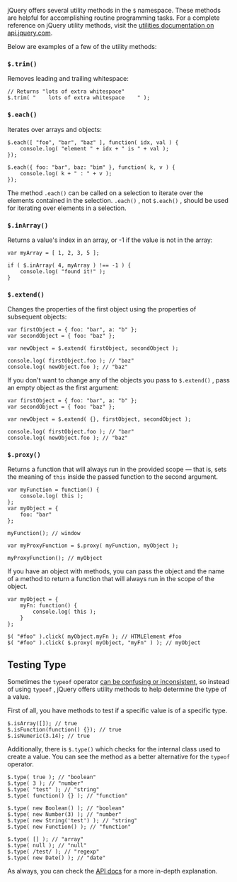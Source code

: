 <script>{

    "title": "Utility Methods",
    "level": "beginner",
    "source": "http://jqfundamentals.com/legacy",
    "attribution": [ "jQuery Fundamentals" ]

}</script>

jQuery offers several utility methods in the `$` namespace. These methods are helpful for accomplishing routine programming tasks. For a complete reference on jQuery utility methods, visit the [utilities documentation on api.jquery.com](http://api.jquery.com/category/utilities/).

Below are examples of a few of the utility methods:

### `$.trim()`

Removes leading and trailing whitespace:

``` 
// Returns "lots of extra whitespace"
$.trim( "    lots of extra whitespace    " );
```

### `$.each()`

Iterates over arrays and objects:

``` 
$.each([ "foo", "bar", "baz" ], function( idx, val ) {
    console.log( "element " + idx + " is " + val );
});

$.each({ foo: "bar", baz: "bim" }, function( k, v ) {
    console.log( k + " : " + v );
});
```

The method `.each()` can be called on a selection to iterate over the elements contained in the selection. `.each()` , not `$.each()` , should be used for iterating over elements in a selection.

### `$.inArray()`

Returns a value's index in an array, or -1 if the value is not in the array:

``` 
var myArray = [ 1, 2, 3, 5 ];

if ( $.inArray( 4, myArray ) !== -1 ) {
    console.log( "found it!" );
}
```

### `$.extend()`

Changes the properties of the first object using the properties of subsequent objects:

``` 
var firstObject = { foo: "bar", a: "b" };
var secondObject = { foo: "baz" };

var newObject = $.extend( firstObject, secondObject );

console.log( firstObject.foo ); // "baz"
console.log( newObject.foo ); // "baz"
```

If you don't want to change any of the objects you pass to `$.extend()` , pass an empty object as the first argument:

``` 
var firstObject = { foo: "bar", a: "b" };
var secondObject = { foo: "baz" };

var newObject = $.extend( {}, firstObject, secondObject );

console.log( firstObject.foo ); // "bar"
console.log( newObject.foo ); // "baz"
```

### `$.proxy()`

Returns a function that will always run in the provided scope — that is, sets the meaning of `this` inside the passed function to the second argument.

``` 
var myFunction = function() {
    console.log( this );
};
var myObject = {
    foo: "bar"
};

myFunction(); // window

var myProxyFunction = $.proxy( myFunction, myObject );

myProxyFunction(); // myObject
```

If you have an object with methods, you can pass the object and the name of a method to return a function that will always run in the scope of the object.

``` 
var myObject = {
    myFn: function() {
        console.log( this );
    }
};

$( "#foo" ).click( myObject.myFn ); // HTMLElement #foo
$( "#foo" ).click( $.proxy( myObject, "myFn" ) ); // myObject
```

## Testing Type

Sometimes the `typeof` operator [can be confusing or inconsistent](https://developer.mozilla.org/en-US/docs/Web/JavaScript/Reference/Operators/typeof), so instead of using `typeof` , jQuery offers utility methods to help determine the type of a value.

First of all, you have methods to test if a specific value is of a specific type.

``` 
$.isArray([]); // true
$.isFunction(function() {}); // true
$.isNumeric(3.14); // true
```

Additionally, there is `$.type()` which checks for the internal class used to create a value. You can see the method as a better alternative for the `typeof` operator.

``` 
$.type( true ); // "boolean"
$.type( 3 ); // "number"
$.type( "test" ); // "string"
$.type( function() {} ); // "function"

$.type( new Boolean() ); // "boolean"
$.type( new Number(3) ); // "number"
$.type( new String('test') ); // "string"
$.type( new Function() ); // "function"

$.type( [] ); // "array"
$.type( null ); // "null"
$.type( /test/ ); // "regexp"
$.type( new Date() ); // "date"
```

As always, you can check the [API docs](http://api.jquery.com/jQuery.type/) for a more in-depth explanation.
